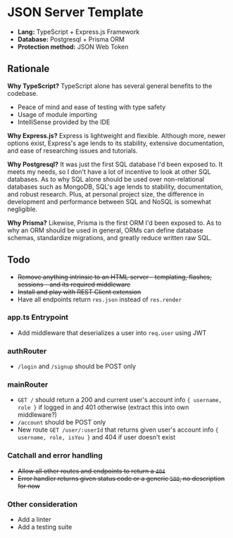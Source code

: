# JSON Server Template
- **Lang:** TypeScript + Express.js Framework
- **Database:** Postgresql + Prisma ORM
- **Protection method:** JSON Web Token

## Rationale
**Why TypeScript?**
TypeScript alone has several general benefits to the codebase.
- Peace of mind and ease of testing with type safety
- Usage of module importing
- IntelliSense provided by the IDE

**Why Express.js?**
Express is lightweight and flexible. Although more, newer options exist, Express's age lends to its stability, extensive documentation, and ease of researching issues and tutorials.

**Why Postgresql?**
It was just the first SQL database I'd been exposed to. It meets my needs, so I don't have a lot of incentive to look at other SQL databases. As to why SQL alone should be used over non-relational databases such as MongoDB, SQL's age lends to stability, documentation, and robust research. Plus, at personal project size, the difference in development and performance between SQL and NoSQL is somewhat negligible.

**Why Prisma?**
Likewise, Prisma is the first ORM I'd been exposed to. As to why an ORM should be used in general, ORMs can define database schemas, standardize migrations, and greatly reduce written raw SQL.

## Todo
- ~~Remove anything intrinsic to an HTML server - templating, flashes, sessions - and its required middleware~~
- ~~Install and play with REST Client extension~~
- Have all endpoints return `res.json` instead of `res.render`
### app.ts Entrypoint
- Add middleware that deserializes a user into `req.user` using JWT
### authRouter
- `/login` and `/signup` should be POST only
### mainRouter
- `GET /` should return a 200 and current user's account info `{ username, role }` if logged in and 401 otherwise (extract this into own middleware?)
- `/account` should be POST only
- New route `GET /user/:userId` that returns given user's account info `{ username, role, isYou }` and 404 if user doesn't exist
### Catchall and error handling
- ~~Allow all other routes and endpoints to return a `404`~~
- ~~Error handler returns given status code or a generic `500`, no description for now~~
### Other consideration
- Add a linter
- Add a testing suite